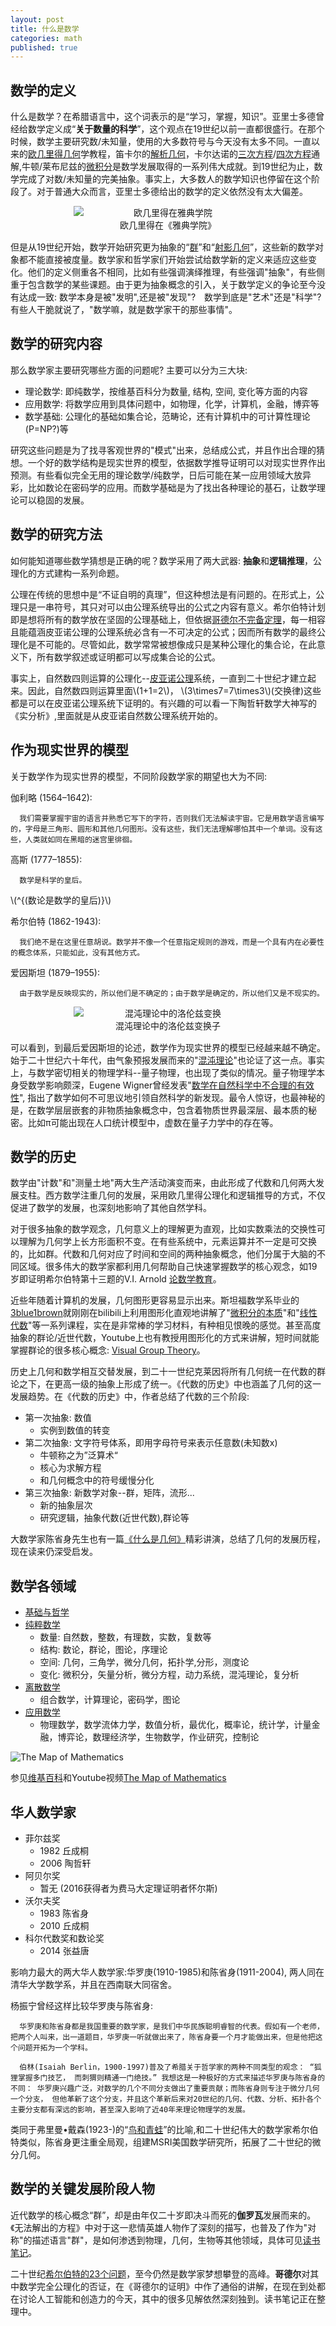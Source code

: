 ```yaml
---
layout: post
title: 什么是数学
categories: math
published: true
---
```


## 数学的定义

什么是数学？在希腊语言中，这个词表示的是“学习，掌握，知识”。亚里士多德曾经给数学定义成“**关于数量的科学**”，这个观点在19世纪以前一直都很盛行。在那个时候，数学主要研究数/未知量，使用的大多数符号与今天没有太多不同。一直以来的[欧几里得几何]学教程，笛卡尔的[解析几何]，卡尔达诺的[三次方程]/[四次方程]通解,牛顿/莱布尼兹的[微积分]是数学发展取得的一系列伟大成就。到19世纪为止，数学完成了对数/未知量的完美抽象。事实上，大多数人的数学知识也停留在这个阶段了。对于普通大众而言，亚里士多德给出的数学的定义依然没有太大偏差。

<div style="margin: 0 auto 15px;width:60%;text-align:center;">
<img src="https://upload.wikimedia.org/wikipedia/commons/2/21/Euclid.jpg" alt="欧几里得在雅典学院"  style="display:block;">
欧几里得在《雅典学院》
</div>

但是从19世纪开始，数学开始研究更为抽象的“[群]”和“[射影几何]”，这些新的数学对象都不能直接被度量。数学家和哲学家们开始尝试给数学新的定义来适应这些变化。他们的定义侧重各不相同，比如有些强调演绎推理，有些强调"抽象"，有些侧重于包含数学的某些课题。由于更为抽象概念的引入，关于数学定义的争论至今没有达成一致: 数学本身是被"发明",还是被"发现"?　数学到底是"艺术"还是"科学"? 有些人干脆就说了，"数学嘛，就是数学家干的那些事情"。

## 数学的研究内容
那么数学家主要研究哪些方面的问题呢? 主要可以分为三大块:

- 理论数学: 即纯数学，按维基百科分为数量, 结构, 空间, 变化等方面的内容
- 应用数学: 将数学应用到具体问题中，如物理，化学，计算机，金融，博弈等
- 数学基础: 公理化的基础如集合论，范畴论，还有计算机中的可计算性理论(P=NP?)等

研究这些问题是为了找寻客观世界的"模式"出来，总结成公式，并且作出合理的猜想。一个好的数学结构是现实世界的模型，依据数学推导证明可以对现实世界作出预测。有些看似完全无用的理论数学/纯数学，日后可能在某一应用领域大放异彩，比如数论在密码学的应用。而数学基础是为了找出各种理论的基石，让数学理论可以稳固的发展。
　
## 数学的研究方法
如何能知道哪些数学猜想是正确的呢？数学采用了两大武器: **抽象**和**逻辑推理**，公理化的方式建构一系列命题。

公理在传统的思想中是“不证自明的真理”，但这种想法是有问题的。在形式上，公理只是一串符号，其只对可以由公理系统导出的公式之内容有意义。希尔伯特计划即是想将所有的数学放在坚固的公理基础上，但依据[哥德尔不完备定理]，每一相容且能蕴涵皮亚诺公理的公理系统必含有一不可决定的公式；因而所有数学的最终公理化是不可能的。尽管如此，数学常常被想像成只是某种公理化的集合论，在此意义下，所有数学叙述或证明都可以写成集合论的公式。

事实上，自然数四则运算的公理化--[皮亚诺公理]系统，一直到二十世纪才建立起来。因此，自然数四则运算里面\\(1+1=2\\)， \\(3\times7=7\times3\\)(交换律)这些都是可以在皮亚诺公理系统下证明的。有兴趣的可以看一下陶哲轩数学大神写的《实分析》,里面就是从皮亚诺自然数公理系统开始的。

## 作为现实世界的模型
关于数学作为现实世界的模型，不同阶段数学家的期望也大为不同:

伽利略 (1564–1642):
```
  我们需要掌握宇宙的语言并熟悉它写下的字符，否则我们无法解读宇宙。它是用数学语言编写的，字母是三角形、圆形和其他几何图形。没有这些，我们无法理解哪怕其中一个单词。没有这些，人类就如同在黑暗的迷宫里徘徊。
```

高斯 (1777–1855):
```
  数学是科学的皇后。
```
\\(^{(数论是数学的皇后)}\\)

希尔伯特 (1862-1943):
```
  我们绝不是在这里任意胡说。数学并不像一个任意指定规则的游戏，而是一个具有内在必要性的概念体系，只能如此，没有其他方式。  
```

爱因斯坦 (1879–1955):
```
  由于数学是反映现实的，所以他们是不确定的；由于数学是确定的，所以他们又是不现实的。
```

<div style="margin: 0 auto 15px;width:60%;text-align:center;">
<img src="https://upload.wikimedia.org/wikipedia/commons/5/5b/Lorenz_attractor_yb.svg" alt="混沌理论中的洛伦兹变换"  style="display:block;">
混沌理论中的洛伦兹变换子
</div>

可以看到，到最后爱因斯坦的论述，数学作为现实世界的模型已经越来越不确定。始于二十世纪六十年代，由气象预报发展而来的"[混沌理论]"也论证了这一点。事实上，与数学密切相关的物理学科--量子物理，也出现了类似的情况。量子物理学本身受数学影响颇深，Eugene Wigner曾经发表"[数学在自然科学中不合理的有效性]", 指出了数学如何不可思议地引领自然科学的新发现。最令人惊讶，也最神秘的是，在数学层层嵌套的非物质抽象概念中，包含着物质世界最深层、最本质的秘密。比如π可能出现在人口统计模型中，虚数在量子力学中的存在等。

## 数学的历史

数学由"计数"和"测量土地"两大生产活动演变而来，由此形成了代数和几何两大发展支柱。西方数学注重几何的发展，采用欧几里得公理化和逻辑推导的方式，不仅促进了数学的发展，也深刻地影响了其他自然学科。

对于很多抽象的数学观念，几何意义上的理解更为直观，比如实数乘法的交换性可以理解为几何学上长方形面积不变。在有些系统中，元素运算并不一定是可交换的，比如群。代数和几何对应了时间和空间的两种抽象概念，他们分属于大脑的不同区域。很多伟大的数学家都利用几何帮助自己快速掌握数学的核心观念，如19岁即证明希尔伯特第十三题的V.I. Arnold [论数学教育](https://book.douban.com/subject/3202119/discussion/1364384/)。

近些年随着计算机的发展，几何图形更容易显示出来。斯坦福数学系毕业的[3blue1brown](http://www.3blue1brown.com/about/)就刚刚在bilibili上利用图形化直观地讲解了"[微积分的本质](http://space.bilibili.com/88461692/#!/channel/detail?cid=13407)"和"[线性代数](http://space.bilibili.com/88461692/#!/channel/detail?cid=9450)"等一系列课程，实在是非常棒的学习材料，有种相见恨晚的感觉。甚至高度抽象的群论/近世代数，Youtube上也有教授用图形化的方式来讲解，短时间就能掌握群论的很多核心概念: [Visual Group Theory](http://www.math.clemson.edu/~macaule/classes/m17_math4120/index.html)。

历史上几何和数学相互交替发展，到二十一世纪克莱因将所有几何统一在代数的群论之下，在更高一级的抽象上形成了统一。《代数的历史》中也涵盖了几何的这一发展趋势。在《代数的历史》中，作者总结了代数的三个阶段:

  - 第一次抽象: 数值
    - 实例到数值的转变
  - 第二次抽象: 文字符号体系，即用字母符号来表示任意数(未知数x)
    - 牛顿称之为”泛算术“
    - 核心为求解方程
    - 和几何概念中的符号缓慢分化
  - 第三次抽象: 新数学对象--群，矩阵，流形...
    - 新的抽象层次
    - 研究逻辑，抽象代数(近世代数),群论等

大数学家陈省身先生也有一篇[《什么是几何》](http://blog.sina.com.cn/s/blog_51cb8a0f01009j2v.html)精彩讲演，总结了几何的发展历程，现在读来仍深受启发。

<!--![几何](chen-geo1.png)

![几何](chen-geo2.png)

![几何](chen-geo3.png)

![几何](chen-geo4.png)

![几何](chen-geo5.png)

![几何](chen-geo6.png)

![几何](chen-geo7.png)-->

## 数学各领域
- [基础与哲学](https://zh.wikipedia.org/wiki/%E6%95%B0%E5%AD%A6#.E5.9F.BA.E7.A4.8E.E8.88.87.E5.93.B2.E5.AD.B8)
- [纯粹数学](https://zh.wikipedia.org/wiki/%E6%95%B0%E5%AD%A6#.E7.BA.AF.E7.B2.B9.E6.95.B0.E5.AD.A6)
    - 数量: 自然数，整数，有理数，实数，复数等
    - 结构: 数论，群论，图论，序理论
    - 空间: 几何，三角学，微分几何，拓扑学,分形，测度论
    - 变化: 微积分，矢量分析，微分方程，动力系统，混沌理论，复分析
- [离散数学](https://zh.wikipedia.org/wiki/%E6%95%B0%E5%AD%A6#.E9.9B.A2.E6.95.A3.E6.95.B8.E5.AD.B8)
  - 组合数学，计算理论，密码学，图论
- [应用数学](https://zh.wikipedia.org/wiki/%E6%95%B0%E5%AD%A6#.E6.87.89.E7.94.A8.E6.95.B8.E5.AD.B8)
  - 物理数学，数学流体力学，数值分析，最优化，概率论，统计学，计量金融，博弈论，数理经济学，生物数学，作业研究，控制论

![The Map of Mathematics]({{site.baseurl}}/img/map-of-mathmatics.png)

参见[维基百科](https://zh.wikipedia.org/zh-cn/%E6%95%B0%E5%AD%A6#.E6.95.B8.E5.AD.B8.E7.9A.84.E5.90.84.E9.A0.98.E5.9F.9F)和Youtube视频[The Map of Mathematics](https://www.youtube.com/watch?v=OmJ-4B-mS-Y)

## 华人数学家
- 菲尔兹奖
  - 1982 丘成桐
  - 2006 陶哲轩
- 阿贝尔奖
  - 暂无 (2016获得者为费马大定理证明者怀尔斯)
- 沃尔夫奖
  - 1983 陈省身
  - 2010 丘成桐
- 科尔代数奖和数论奖
  - 2014 张益唐

影响力最大的两大华人数学家:华罗庚(1910-1985)和陈省身(1911-2004), 两人同在清华大学数学系，并且在西南联大同宿舍。

杨振宁曾经这样比较华罗庚与陈省身:
```
  华罗庚和陈省身都是我国重要的数学家，是我们中华民族聪明睿智的代表。假如有一个老师， 把两个人叫来，出一道题目，华罗庚一听就做出来了，陈省身要一个月才能做出来，但是他把这个问题开拓为一个学科。
```
```
  伯林(Isaiah Berlin，1900-1997)普及了希腊关于哲学家的两种不同类型的观念： “狐狸掌握多门技艺， 而刺猬则精通一门绝技。” 我想这是一种极好的方式来描述华罗庚与陈省身的不同： 华罗庚兴趣广泛，对数学的几个不同分支做出了重要贡献；而陈省身则专注于微分几何一个分支， 但他革新了这个分支，并且这个革新后来对20世纪的几何、代数、分析、拓扑各个主要分支都有深远的影响，甚至深入影响了近40年来理论物理学的发展。
```

类同于弗里曼•戴森(1923-)的“[鸟和青蛙](http://news.sciencenet.cn/htmlnews/2011/8/251096-1.shtm)”的比喻,和二十世纪伟大的数学家希尔伯特类似，陈省身更注重全局观，组建MSRI美国数学研究所，拓展了二十世纪的微分几何。

## 数学的关键发展阶段人物
近代数学的核心概念“群”，却是由年仅二十岁即决斗而死的**伽罗瓦**发展而来的。《无法解出的方程》中对于这一悲情英雄人物作了深刻的描写，也普及了作为"对称"的描述语言"群"，是如何渗透到物理，几何，生物等其他领域，具体可见[读书笔记]()。

二十世纪[希尔伯特的23个问题]，至今仍然是数学家梦想攀登的高峰。**哥德尔**对其中数学完全公理化的否证，在《哥德尔的证明》中作了通俗的讲解，在现在到处都在讨论人工智能和创造力的今天，其中的很多见解依然深刻独到。读书笔记正在整理中。

[欧几里得几何]: https://zh.wikipedia.org/wiki/%E6%AC%A7%E5%87%A0%E9%87%8C%E5%BE%97%E5%87%A0%E4%BD%95
[解析几何]: https://zh.wikipedia.org/wiki/%E8%A7%A3%E6%9E%90%E5%87%A0%E4%BD%95
[三次方程]: https://zh.wikipedia.org/wiki/%E4%B8%89%E6%AC%A1%E6%96%B9%E7%A8%8B
[四次方程]: https://zh.wikipedia.org/wiki/%E5%9B%9B%E6%AC%A1%E6%96%B9%E7%A8%8B
[微积分]: https://zh.wikipedia.org/wiki/%E5%BE%AE%E7%A7%AF%E5%88%86%E5%AD%A6 
[群]: https://zh.wikipedia.org/wiki/%E7%BE%A4
[射影几何]: https://zh.wikipedia.org/wiki/%E5%B0%84%E5%BD%B1%E5%87%A0%E4%BD%95
[哥德尔不完备定理]: https://zh.wikipedia.org/zh-hans/%E5%93%A5%E5%BE%B7%E5%B0%94%E4%B8%8D%E5%AE%8C%E5%A4%87%E5%AE%9A%E7%90%86
[混沌理论]: https://en.wikipedia.org/wiki/Chaos_theory
[数学在自然科学中不合理的有效性]: https://en.wikipedia.org/wiki/The_Unreasonable_Effectiveness_of_Mathematics_in_the_Natural_Sciences
[希尔伯特的23个问题]: https://zh.wikipedia.org/wiki/%E5%B8%8C%E5%B0%94%E4%BC%AF%E7%89%B9%E7%9A%8423%E4%B8%AA%E9%97%AE%E9%A2%98
[皮亚诺公理]: https://zh.wikipedia.org/wiki/%E7%9A%AE%E4%BA%9A%E8%AF%BA%E5%85%AC%E7%90%86
